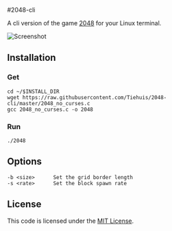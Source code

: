 #2048-cli

A cli version of the game [2048](https://github.com/gabrielecirulli/2048) for your Linux terminal.

![Screenshot](http://i.imgur.com/fwZEvdh.png)

## Installation
### Get
    cd ~/$INSTALL_DIR
    wget https://raw.githubusercontent.com/Tiehuis/2048-cli/master/2048_no_curses.c
    gcc 2048_no_curses.c -o 2048
### Run
    ./2048   

## Options
    -b <size>      Set the grid border length
    -s <rate>      Set the block spawn rate

## License
This code is licensed under the [MIT License](https://github.com/Tiehuis/2048-cli/blob/master/LICENSE).
